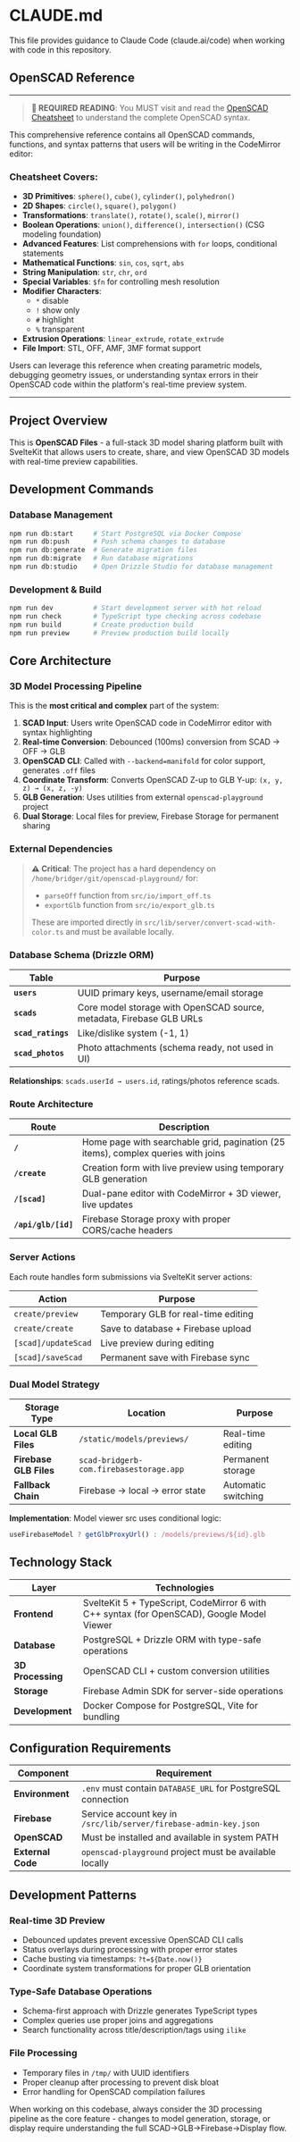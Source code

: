 # CLAUDE.md

This file provides guidance to Claude Code (claude.ai/code) when working with code in this repository.

## OpenSCAD Reference
---
> **🔗 REQUIRED READING**: You MUST visit and read the [OpenSCAD Cheatsheet](https://raw.githubusercontent.com/openscad/openscad.github.com/refs/heads/main/cheatsheet/index.html) to understand the complete OpenSCAD syntax.

This comprehensive reference contains all OpenSCAD commands, functions, and syntax patterns that users will be writing in the CodeMirror editor:

### Cheatsheet Covers:
- **3D Primitives**: `sphere()`, `cube()`, `cylinder()`, `polyhedron()`
- **2D Shapes**: `circle()`, `square()`, `polygon()`  
- **Transformations**: `translate()`, `rotate()`, `scale()`, `mirror()`
- **Boolean Operations**: `union()`, `difference()`, `intersection()` (CSG modeling foundation)
- **Advanced Features**: List comprehensions with `for` loops, conditional statements
- **Mathematical Functions**: `sin`, `cos`, `sqrt`, `abs`
- **String Manipulation**: `str`, `chr`, `ord`
- **Special Variables**: `$fn` for controlling mesh resolution
- **Modifier Characters**: 
  - `*` disable
  - `!` show only
  - `#` highlight
  - `%` transparent
- **Extrusion Operations**: `linear_extrude`, `rotate_extrude`
- **File Import**: STL, OFF, AMF, 3MF format support

Users can leverage this reference when creating parametric models, debugging geometry issues, or understanding syntax errors in their OpenSCAD code within the platform's real-time preview system.

---

## Project Overview

This is **OpenSCAD Files** - a full-stack 3D model sharing platform built with SvelteKit that allows users to create, share, and view OpenSCAD 3D models with real-time preview capabilities.

## Development Commands

### Database Management
```bash
npm run db:start     # Start PostgreSQL via Docker Compose
npm run db:push      # Push schema changes to database
npm run db:generate  # Generate migration files
npm run db:migrate   # Run database migrations  
npm run db:studio    # Open Drizzle Studio for database management
```

### Development & Build
```bash
npm run dev          # Start development server with hot reload
npm run check        # TypeScript type checking across codebase
npm run build        # Create production build
npm run preview      # Preview production build locally
```

## Core Architecture

### 3D Model Processing Pipeline

This is the **most critical and complex** part of the system:

1. **SCAD Input**: Users write OpenSCAD code in CodeMirror editor with syntax highlighting
2. **Real-time Conversion**: Debounced (100ms) conversion from SCAD → OFF → GLB
3. **OpenSCAD CLI**: Called with `--backend=manifold` for color support, generates `.off` files
4. **Coordinate Transform**: Converts OpenSCAD Z-up to GLB Y-up: `(x, y, z) → (x, z, -y)`
5. **GLB Generation**: Uses utilities from external `openscad-playground` project
6. **Dual Storage**: Local files for preview, Firebase Storage for permanent sharing

### External Dependencies

> **⚠️ Critical**: The project has a hard dependency on `/home/bridger/git/openscad-playground/` for:
> - `parseOff` function from `src/io/import_off.ts`  
> - `exportGlb` function from `src/io/export_glb.ts`
>
> These are imported directly in `src/lib/server/convert-scad-with-color.ts` and must be available locally.

### Database Schema (Drizzle ORM)

| Table | Purpose |
|-------|---------|
| **`users`** | UUID primary keys, username/email storage |
| **`scads`** | Core model storage with OpenSCAD source, metadata, Firebase GLB URLs |
| **`scad_ratings`** | Like/dislike system (-1, 1) |
| **`scad_photos`** | Photo attachments (schema ready, not used in UI) |

**Relationships**: `scads.userId → users.id`, ratings/photos reference scads.

### Route Architecture

| Route | Description |
|-------|-------------|
| **`/`** | Home page with searchable grid, pagination (25 items), complex queries with joins |
| **`/create`** | Creation form with live preview using temporary GLB generation |
| **`/[scad]`** | Dual-pane editor with CodeMirror + 3D viewer, live updates |
| **`/api/glb/[id]`** | Firebase Storage proxy with proper CORS/cache headers |

### Server Actions

Each route handles form submissions via SvelteKit server actions:

| Action | Purpose |
|--------|---------|
| `create/preview` | Temporary GLB for real-time editing |
| `create/create` | Save to database + Firebase upload |
| `[scad]/updateScad` | Live preview during editing |
| `[scad]/saveScad` | Permanent save with Firebase sync |

### Dual Model Strategy

| Storage Type | Location | Purpose |
|--------------|----------|---------|
| **Local GLB Files** | `/static/models/previews/` | Real-time editing |
| **Firebase GLB Files** | `scad-bridgerb-com.firebasestorage.app` | Permanent storage |
| **Fallback Chain** | Firebase → local → error state | Automatic switching |

**Implementation**: Model viewer src uses conditional logic:  
```javascript
useFirebaseModel ? getGlbProxyUrl() : /models/previews/${id}.glb
```

## Technology Stack

| Layer | Technologies |
|-------|-------------|
| **Frontend** | SvelteKit 5 + TypeScript, CodeMirror 6 with C++ syntax (for OpenSCAD), Google Model Viewer |
| **Database** | PostgreSQL + Drizzle ORM with type-safe operations |
| **3D Processing** | OpenSCAD CLI + custom conversion utilities |
| **Storage** | Firebase Admin SDK for server-side operations |
| **Development** | Docker Compose for PostgreSQL, Vite for bundling |

## Configuration Requirements

| Component | Requirement |
|-----------|-------------|
| **Environment** | `.env` must contain `DATABASE_URL` for PostgreSQL connection |
| **Firebase** | Service account key in `/src/lib/server/firebase-admin-key.json` |
| **OpenSCAD** | Must be installed and available in system PATH |
| **External Code** | `openscad-playground` project must be available locally |

## Development Patterns

### Real-time 3D Preview
- Debounced updates prevent excessive OpenSCAD CLI calls
- Status overlays during processing with proper error states  
- Cache busting via timestamps: `?t=${Date.now()}`
- Coordinate system transformations for proper GLB orientation

### Type-Safe Database Operations
- Schema-first approach with Drizzle generates TypeScript types
- Complex queries use proper joins and aggregations
- Search functionality across title/description/tags using `ilike`

### File Processing
- Temporary files in `/tmp/` with UUID identifiers
- Proper cleanup after processing to prevent disk bloat
- Error handling for OpenSCAD compilation failures

When working on this codebase, always consider the 3D processing pipeline as the core feature - changes to model generation, storage, or display require understanding the full SCAD→GLB→Firebase→Display flow.